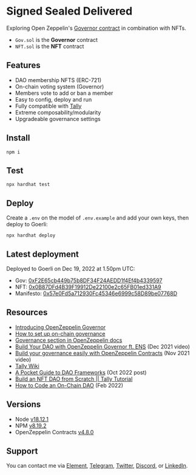 # Signed Sealed Delivered

Exploring Open Zeppelin's [Governor contract](https://docs.openzeppelin.com/contracts/4.x/governance#governor) in combination with NFTs.

- `Gov.sol` is the **Governor** contract
- `NFT.sol` is the **NFT** contract

## Features

- DAO membership NFTS (ERC-721)
- On-chain voting system (Governor)
- Members vote to add or ban a member
- Easy to config, deploy and run
- Fully compatible with [Tally](https://www.tally.xyz/)
- Extreme composability/modularity
- Upgradeable governance settings

## Install

```shell
npm i
```

## Test

```shell
npx hardhat test
```

## Deploy

Create a `.env` on the model of `.env.example` and add your own keys, then deploy to Goerli:

```shell
npx hardhat deploy
```

## Latest deployment

Deployed to Goerli on Dec 19, 2022 at 1.50pm UTC:

- Gov: [0xF2E65cb449b75b8DF34F24AEDD1f4Ef4b4339597](https://goerli.etherscan.io/address/0xF2E65cb449b75b8DF34F24AEDD1f4Ef4b4339597#code)
- NFT: [0x0B87DFd4B39F19912De22100e2c65FB01ed331A9](https://goerli.etherscan.io/address/0x0B87DFd4B39F19912De22100e2c65FB01ed331A9#code)
- Manifesto: [0x57e0Fd5a712930Fc45346e6999c58D89be07768D](https://goerli.etherscan.io/address/0x57e0Fd5a712930Fc45346e6999c58D89be07768D#code)

## Resources

- [Introducing OpenZeppelin Governor](https://blog.openzeppelin.com/governor-smart-contract/)
- [How to set up on-chain governance](https://github.com/OpenZeppelin/openzeppelin-contracts/blob/master/docs/modules/ROOT/pages/governance.adoc)
- [Governance section in OpenZeppelin docs](https://docs.openzeppelin.com/contracts/4.x/api/governance)
- [Build Your DAO with OpenZeppelin Governor ft. ENS](https://www.youtube.com/watch?v=Lltt6j6Hmww) (Dec 2021 video)
- [Build your governance easily with OpenZeppelin Contracts]() (Nov 2021 video)
- [Tally Wiki](https://wiki.tally.xyz/docs)
- [A Pocket Guide to DAO Frameworks](https://blog.tally.xyz/a-pocket-guide-to-dao-frameworks-8d7ad5af3a1b) (Oct 2022 post)
- [Build an NFT DAO from Scratch || Tally Tutorial](https://www.youtube.com/watch?v=cAbHwCWJAG4)
- [How to Code an On-Chain DAO](https://betterprogramming.pub/how-to-code-an-on-chain-dao-e525e13a57be) (Feb 2022)

## Versions

- Node [v18.12.1](https://nodejs.org/uk/blog/release/v18.12.1/)
- NPM [v8.19.2](https://github.com/npm/cli/releases/tag/v8.19.2)
- OpenZeppelin Contracts [v4.8.0](https://github.com/OpenZeppelin/openzeppelin-contracts/releases/tag/v4.8.0)

## Support

You can contact me via [Element](https://matrix.to/#/@julienbrg:matrix.org), [Telegram](https://t.me/julienbrg), [Twitter](https://twitter.com/julienbrg), [Discord](https://discord.gg/xw9dCeQ94Y), or [LinkedIn](https://www.linkedin.com/in/julienberanger/).

